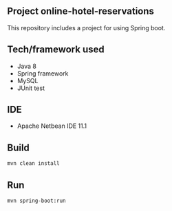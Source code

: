 ## Project online-hotel-reservations
This repository includes a project for using Spring boot.
## Tech/framework used
- Java 8
- Spring framework
- MySQL
- JUnit test
## IDE
- Apache Netbean IDE 11.1
## Build
```bash
mvn clean install
```
## Run
```bash
mvn spring-boot:run
```

